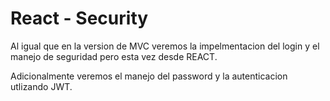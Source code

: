 # React - Security
Al igual que en la version de MVC veremos la impelmentacion del login y el manejo de seguridad pero esta vez desde REACT.

Adicionalmente veremos el manejo del password y la autenticacion utlizando JWT.
